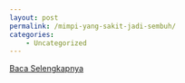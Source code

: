 ```yaml
---
layout: post
permalink: /mimpi-yang-sakit-jadi-sembuh/
categories:
    - Uncategorized
---
```


[Baca Selengkapnya](/04)